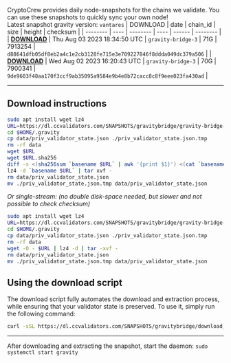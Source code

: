 CryptoCrew provides daily node-snapshots for the chains we validate. You can use these snapshots to quickly sync your own node!  
Latest snapshot gravity version: `vantares`
| DOWNLOAD | date | chain_id | size | height | checksum |
| -------- | ---- | -------- | ---- | ------ | -------- |
| **[DOWNLOAD](https://dl.ccvalidators.com/SNAPSHOTS/$CHAIN_NAME/gravity-bridge-3_7913254.tar.lz4)** | Thu Aug 03 2023 18:34:50 UTC | `gravity-bridge-3` | 71G | 7913254 | `d88641dfb05df8eb2a4c1e2cb3128fe715e3e709227846f8ddda049dc379a506` |
| **[DOWNLOAD](https://dl.ccvalidators.com/SNAPSHOTS/$CHAIN_NAME/gravity-bridge-3_7900341.tar.lz4)** | Wed Aug 02 2023 16:20:43 UTC | `gravity-bridge-3` | 70G | 7900341 | `9de9603f48aa170f3ccf9ab35095a9584e9b4e8b72cacc8c8f9eee023fa430ad` |
 
---
## Download instructions
 
```sh
sudo apt install wget lz4
URL=https://dl.ccvalidators.com/SNAPSHOTS/gravitybridge/gravity-bridge-3_7913254.tar.lz4
cd $HOME/.gravity
cp data/priv_validator_state.json ./priv_validator_state.json.tmp
rm -rf data
wget $URL
wget $URL.sha256
diff -s <(sha256sum `basename $URL` | awk '{print $1}') <(cat `basename $URL`.sha256)
lz4 -d `basename $URL` | tar xvf -
rm data/priv_validator_state.json
mv ./priv_validator_state.json.tmp data/priv_validator_state.json
```
*Or single-stream: (no double disk-space needed, but slower and not possible to check checksum)*
```sh
sudo apt install wget lz4
URL=https://dl.ccvalidators.com/SNAPSHOTS/gravitybridge/gravity-bridge-3_7913254.tar.lz4
cd $HOME/.gravity
cp data/priv_validator_state.json ./priv_validator_state.json.tmp
rm -rf data
wget -O - $URL | lz4 -d | tar -xvf -
rm data/priv_validator_state.json
mv ./priv_validator_state.json.tmp data/priv_validator_state.json
```
## Using the download script
 
The download script fully automates the download and extraction process, while ensuring that your validator state is preserved. To use it, simply run the following command:
 
```sh
curl -sSL https://dl.ccvalidators.com/SNAPSHOTS/gravitybridge/download_snapshot.sh | bash
```
---
After downloading and extracting the snapshot, start the daemon: `sudo systemctl start gravity`
